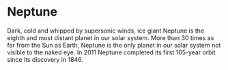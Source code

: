 # Neptune
Dark, cold and whipped by supersonic winds, ice giant Neptune is the eighth and most distant planet in our solar system. More than 30 times as far from the Sun as Earth, Neptune is the only planet in our solar system not visible to the naked eye. In 2011 Neptune completed its first 165-year orbit since its discovery in 1846.
